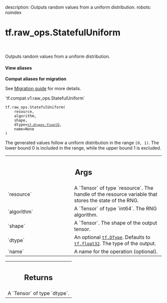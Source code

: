 description: Outputs random values from a uniform distribution.
robots: noindex

# tf.raw_ops.StatefulUniform

<!-- Insert buttons and diff -->

<table class="tfo-notebook-buttons tfo-api nocontent" align="left">

</table>



Outputs random values from a uniform distribution.


<section class="expandable">
  <h4 class="showalways">View aliases</h4>
  <p>
<b>Compat aliases for migration</b>
<p>See
<a href="https://www.tensorflow.org/guide/migrate">Migration guide</a> for
more details.</p>
<p>`tf.compat.v1.raw_ops.StatefulUniform`</p>
</p>
</section>

<pre class="devsite-click-to-copy prettyprint lang-py tfo-signature-link">
<code>tf.raw_ops.StatefulUniform(
    resource,
    algorithm,
    shape,
    dtype=<a href="../../tf/dtypes.md#float32"><code>tf.dtypes.float32</code></a>,
    name=None
)
</code></pre>



<!-- Placeholder for "Used in" -->

The generated values follow a uniform distribution in the range `[0, 1)`. The
lower bound 0 is included in the range, while the upper bound 1 is excluded.

<!-- Tabular view -->
 <table class="responsive fixed orange">
<colgroup><col width="214px"><col></colgroup>
<tr><th colspan="2"><h2 class="add-link">Args</h2></th></tr>

<tr>
<td>
`resource`<a id="resource"></a>
</td>
<td>
A `Tensor` of type `resource`.
The handle of the resource variable that stores the state of the RNG.
</td>
</tr><tr>
<td>
`algorithm`<a id="algorithm"></a>
</td>
<td>
A `Tensor` of type `int64`. The RNG algorithm.
</td>
</tr><tr>
<td>
`shape`<a id="shape"></a>
</td>
<td>
A `Tensor`. The shape of the output tensor.
</td>
</tr><tr>
<td>
`dtype`<a id="dtype"></a>
</td>
<td>
An optional <a href="../../tf/dtypes/DType.md"><code>tf.DType</code></a>. Defaults to <a href="../../tf.md#float32"><code>tf.float32</code></a>.
The type of the output.
</td>
</tr><tr>
<td>
`name`<a id="name"></a>
</td>
<td>
A name for the operation (optional).
</td>
</tr>
</table>



<!-- Tabular view -->
 <table class="responsive fixed orange">
<colgroup><col width="214px"><col></colgroup>
<tr><th colspan="2"><h2 class="add-link">Returns</h2></th></tr>
<tr class="alt">
<td colspan="2">
A `Tensor` of type `dtype`.
</td>
</tr>

</table>

